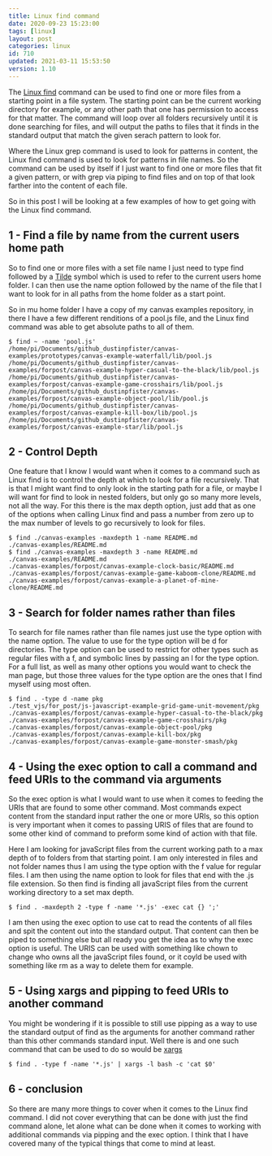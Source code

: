```yaml
---
title: Linux find command
date: 2020-09-23 15:23:00
tags: [linux]
layout: post
categories: linux
id: 710
updated: 2021-03-11 15:53:50
version: 1.10
---
```


The [Linux find](https://en.wikipedia.org/wiki/Find_%28Unix%29) command can be used to find one or more files from a starting point in a file system. The starting point can be the current working directory for example, or any other path that one has permission to access for that matter. The command will loop over all folders recursively until it is done searching for files, and will output the paths to files that it finds in the standard output that match the given serach pattern to look for.

Where the Linux grep command is used to look for patterns in content, the Linux find command is used to look for patterns in file names. So the command can be used by itself if I just want to find one or more files that fit a given pattern, or with grep via piping to find files and on top of that look farther into the content of each file.

So in this post I will be looking at a few examples of how to get going with the Linux find command.

<!-- more -->

## 1 - Find a file by name from the current users home path

So to find one or more files with a set file name I just need to type find followed by a [Tilde](https://en.wikipedia.org/wiki/Tilde#Computing) symbol which is used to refer to the current users home folder. I can then use the name option followed by the name of the file that I want to look for in all paths from the home folder as a start point.

So in mu home folder I have a copy of my canvas examples repository, in there I have a few different renditions of a pool.js file, and the Linux find command was able to get absolute paths to all of them.

```
$ find ~ -name 'pool.js'
/home/pi/Documents/github_dustinpfister/canvas-examples/prototypes/canvas-example-waterfall/lib/pool.js
/home/pi/Documents/github_dustinpfister/canvas-examples/forpost/canvas-example-hyper-casual-to-the-black/lib/pool.js
/home/pi/Documents/github_dustinpfister/canvas-examples/forpost/canvas-example-game-crosshairs/lib/pool.js
/home/pi/Documents/github_dustinpfister/canvas-examples/forpost/canvas-example-object-pool/lib/pool.js
/home/pi/Documents/github_dustinpfister/canvas-examples/forpost/canvas-example-kill-box/lib/pool.js
/home/pi/Documents/github_dustinpfister/canvas-examples/forpost/canvas-example-star/lib/pool.js
```

## 2 - Control Depth

One feature that I know I would want when it comes to a command such as Linux find is to control the depth at which to look for a file recursively. That is that I might want find to only look in the starting path for a file, or maybe I will want for find to look in nested folders, but only go so many more levels, not all the way. For this there is the max depth option, just add that as one of the options when calling Linux find and pass a number from zero up to the max number of levels to go recursively to look for files.

```
$ find ./canvas-examples -maxdepth 1 -name README.md
./canvas-examples/README.md
$ find ./canvas-examples -maxdepth 3 -name README.md
./canvas-examples/README.md
./canvas-examples/forpost/canvas-example-clock-basic/README.md
./canvas-examples/forpost/canvas-example-game-kaboom-clone/README.md
./canvas-examples/forpost/canvas-example-a-planet-of-mine-clone/README.md
```

## 3 - Search for folder names rather than files

To search for file names rather than file names just use the type option with the name option. The value to use for the type option will be d for directories. The type option can be used to restrict for other types such as regular files with a f, and symbolic lines by passing an l for the type option. For a full list, as well as many other options you would want to check the man page, but those three values for the type option are the ones that I find myself using most often.

```
$ find . -type d -name pkg
./test_vjs/for_post/js-javascript-example-grid-game-unit-movement/pkg
./canvas-examples/forpost/canvas-example-hyper-casual-to-the-black/pkg
./canvas-examples/forpost/canvas-example-game-crosshairs/pkg
./canvas-examples/forpost/canvas-example-object-pool/pkg
./canvas-examples/forpost/canvas-example-kill-box/pkg
./canvas-examples/forpost/canvas-example-game-monster-smash/pkg
```

## 4 - Using the exec option to call a command and feed URIs to the command via arguments

So the exec option is what I would want to use when it comes to feeding the URIs that are found to some other command. Most commands expect content from the standard input rather the one or more URIs, so this option is very important when it comes to passing URIS of files that are found to some other kind of command to preform some kind of action with that file.

Here I am looking for javaScript files from the current working path to a max depth of to folders from that starting point. I am only interested in files and not folder names thus I am using the type option with the f value for regular files. I am then using the name option to look for files that end with the .js file extension. So then find is finding all javaScript files from the current working directory to a set max depth.

```
$ find . -maxdepth 2 -type f -name '*.js' -exec cat {} ';'
```

I am then using the exec option to use cat to read the contents of all files and spit the content out into the standard output. That content can then be piped to something else but all ready you get the idea as to why the exec option is useful. The URIS can be used with something like chown to change who owns all the javaScript files found, or it coyld be used with something like rm as a way to delete them for example.

## 5 - Using xargs and pipping to feed URIs to another command

You might be wondering if it is possible to still use pipping as a way to use the standard output of find as the arguments for another command rather than this other commands standard input. Well there is and one such command that can be used to do so would be [xargs](/2020/09/26/linux-xargs/)

```
$ find . -type f -name '*.js' | xargs -l bash -c 'cat $0'
```

## 6 - conclusion

So there are many more things to cover when it comes to the Linux find command. I did not cover everything that can be done with just the find command alone, let alone what can be done when it comes to working with additional commands via pipping and the exec option. I think that I have covered many of the typical things that come to mind at least.